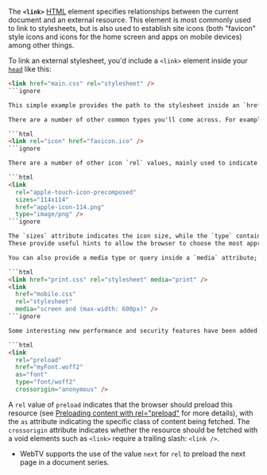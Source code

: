 The **`<link>`** [HTML](https://developer.mozilla.org/en-US/docs/Web/HTML) element specifies relationships between the current document and an external resource.
This element is most commonly used to link to stylesheets, but is also used to establish site icons (both "favicon" style icons and icons for the home screen and apps on mobile devices) among other things.

To link an external stylesheet, you'd include a `<link>` element inside your [`head`](head!) like this:

```html
<link href="main.css" rel="stylesheet" />
```ignore

This simple example provides the path to the stylesheet inside an `href` attribute, and a [`rel`](https://developer.mozilla.org/en-US/docs/Web/HTML/Attributes/rel) attribute with a value of `stylesheet`. The `rel` stands for "relationship", and is one of the key features of the `<link>` element — the value denotes how the item being linked to is related to the containing document.

There are a number of other common types you'll come across. For example, a link to the site's favicon:

```html
<link rel="icon" href="favicon.ico" />
```ignore

There are a number of other icon `rel` values, mainly used to indicate special icon types for use on various mobile platforms, e.g.:

```html
<link
  rel="apple-touch-icon-precomposed"
  sizes="114x114"
  href="apple-icon-114.png"
  type="image/png" />
```ignore

The `sizes` attribute indicates the icon size, while the `type` contains the MIME type of the resource being linked.
These provide useful hints to allow the browser to choose the most appropriate icon available.

You can also provide a media type or query inside a `media` attribute; this resource will then only be loaded if the media condition is true. For example:

```html
<link href="print.css" rel="stylesheet" media="print" />
<link
  href="mobile.css"
  rel="stylesheet"
  media="screen and (max-width: 600px)" />
```ignore

Some interesting new performance and security features have been added to the `<link>` element too. Take this example:

```html
<link
  rel="preload"
  href="myFont.woff2"
  as="font"
  type="font/woff2"
  crossorigin="anonymous" />
```

A `rel` value of `preload` indicates that the browser should preload this resource (see [Preloading content with rel="preload"](https://developer.mozilla.org/en-US/docs/Web/HTML/Attributes/rel/preload) for more details), with the `as` attribute indicating the specific class of content being fetched.
The `crossorigin` attribute indicates whether the resource should be fetched with a void elements such as `<link>` require a trailing slash: `<link />`.
- WebTV supports the use of the value `next` for `rel` to preload the next page in a document series.
